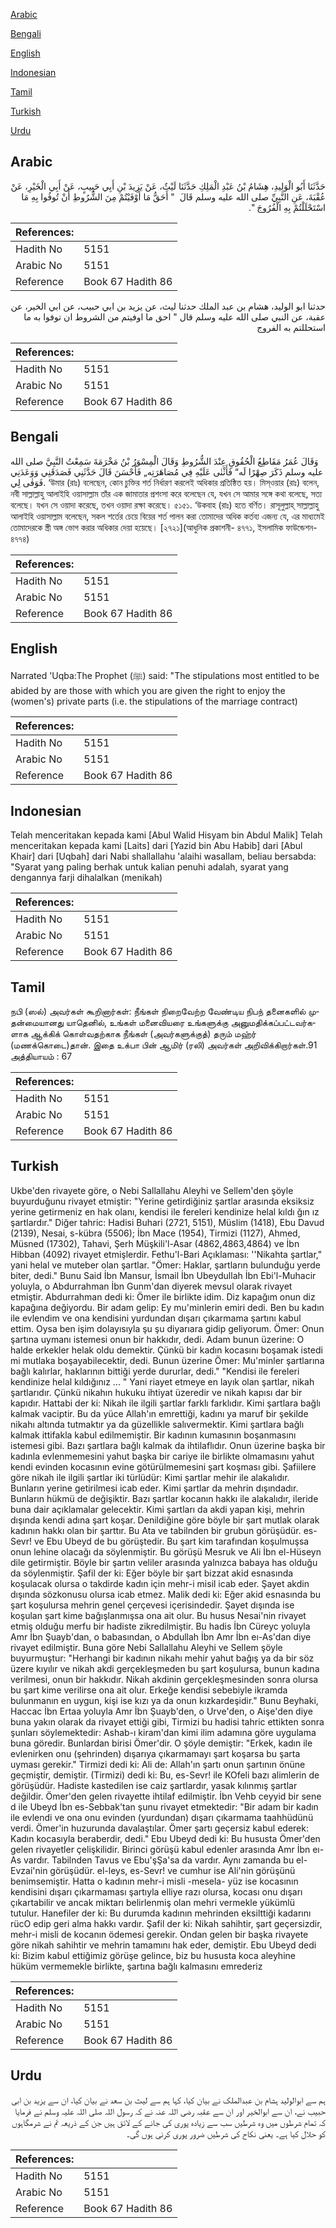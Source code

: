 [Arabic](#arabic)

[Bengali](#bengali)

[English](#english)

[Indonesian](#indonesian)

[Tamil](#tamil)

[Turkish](#turkish)

[Urdu](#urdu)

## Arabic


<div dir="rtl" lang="ar" style={{fontSize:'larger',backgroundColor:'#f8f9fa',padding:20}}>
حَدَّثَنَا أَبُو الْوَلِيدِ، هِشَامُ بْنُ عَبْدِ الْمَلِكِ حَدَّثَنَا لَيْثٌ، عَنْ يَزِيدَ بْنِ أَبِي حَبِيبٍ، عَنْ أَبِي الْخَيْرِ، عَنْ عُقْبَةَ، عَنِ النَّبِيِّ صلى الله عليه وسلم قَالَ ‏ "‏ أَحَقُّ مَا أَوْفَيْتُمْ مِنَ الشُّرُوطِ أَنْ تُوفُوا بِهِ مَا اسْتَحْلَلْتُمْ بِهِ الْفُرُوجَ ‏"‏‏.‏
</div>
<div style={{backgroundColor:'#f8f9fa',padding:20, marginBottom: 10}}><table> <thead> <tr> <th>References:</th> <th></th> </tr> </thead> <tbody><tr><td>Hadith No</td><td>5151</td></tr><tr><td>Arabic No</td><td>5151</td></tr><tr><td>Reference</td><td>Book 67 Hadith 86</td></tr></tbody></table></div>


<div dir="rtl" lang="ar" style={{fontSize:'larger',backgroundColor:'#f8f9fa',padding:20}}>
حدثنا ابو الوليد، هشام بن عبد الملك حدثنا ليث، عن يزيد بن ابي حبيب، عن ابي الخير، عن عقبة، عن النبي صلى الله عليه وسلم قال " احق ما اوفيتم من الشروط ان توفوا به ما استحللتم به الفروج
</div>
<div style={{backgroundColor:'#f8f9fa',padding:20, marginBottom: 10}}><table> <thead> <tr> <th>References:</th> <th></th> </tr> </thead> <tbody><tr><td>Hadith No</td><td>5151</td></tr><tr><td>Arabic No</td><td>5151</td></tr><tr><td>Reference</td><td>Book 67 Hadith 86</td></tr></tbody></table></div>

## Bengali


<div dir="ltr" lang="bn" style={{fontSize:'larger',backgroundColor:'#f8f9fa',padding:20}}>
وَقَالَ عُمَرُ مَقَاطِعُ الْحُقُوقِ عِنْدَ الشُّرُوطِ وَقَالَ الْمِسْوَرُ بْنُ مَخْرَمَةَ سَمِعْتُ النَّبِيَّ صلى الله عليه وسلم ذَكَرَ صِهْرًا لَه“ فَأَثْنٰى عَلَيْهِ فِي مُصَاهَرَتِه„ فَأَحْسَنَ قَالَ حَدَّثَنِي فَصَدَقَنِي وَوَعَدَنِي فَوَفٰى لِي. ‘উমার (রাঃ) বলেছেন, কোন চুক্তির শর্ত নির্ধারণ করলেই অধিকার প্রতিষ্ঠিত হয়। মিস্ওয়ার (রাঃ) বলেন, নবী সাল্লাল্লাহু আলাইহি ওয়াসাল্লাম তাঁর এক জামাতার প্রশংসা করে বলেছেন যে, যখন সে আমার সঙ্গে কথা বলেছে, সত্য বলেছে। যখন সে ওয়াদা করেছে, তখন ওয়াদা রক্ষা করেছে। ৫১৫১. ‘উকবাহ (রাঃ) হতে বর্ণিত। রাসূলুল্লাহ্ সাল্লাল্লাহু আলাইহি ওয়াসাল্লাম বলেছেন, সকল শর্তের চেয়ে বিয়ের শর্ত পালন করা তোমাদের অধিক কর্তব্য এজন্য যে, এর মাধ্যমেই তোমাদেরকে স্ত্রী অঙ্গ ভোগ করার অধিকার দেয়া হয়েছে। [২৭২১](আধুনিক প্রকাশনী- ৪৭৭১, ইসলামিক ফাউন্ডেশন- ৪৭৭৪)
</div>
<div style={{backgroundColor:'#f8f9fa',padding:20, marginBottom: 10}}><table> <thead> <tr> <th>References:</th> <th></th> </tr> </thead> <tbody><tr><td>Hadith No</td><td>5151</td></tr><tr><td>Arabic No</td><td>5151</td></tr><tr><td>Reference</td><td>Book 67 Hadith 86</td></tr></tbody></table></div>

## English


<div dir="ltr" lang="en" style={{fontSize:'larger',backgroundColor:'#f8f9fa',padding:20}}>
Narrated 'Uqba:The Prophet (ﷺ) said: "The stipulations most entitled to be abided by are those with which you are given the right to enjoy the (women's) private parts (i.e. the stipulations of the marriage contract)
</div>
<div style={{backgroundColor:'#f8f9fa',padding:20, marginBottom: 10}}><table> <thead> <tr> <th>References:</th> <th></th> </tr> </thead> <tbody><tr><td>Hadith No</td><td>5151</td></tr><tr><td>Arabic No</td><td>5151</td></tr><tr><td>Reference</td><td>Book 67 Hadith 86</td></tr></tbody></table></div>

## Indonesian


<div dir="ltr" lang="id" style={{fontSize:'larger',backgroundColor:'#f8f9fa',padding:20}}>
Telah menceritakan kepada kami [Abul Walid Hisyam bin Abdul Malik] Telah menceritakan kepada kami [Laits] dari [Yazid bin Abu Habib] dari [Abul Khair] dari [Uqbah] dari Nabi shallallahu 'alaihi wasallam, beliau bersabda: "Syarat yang paling berhak untuk kalian penuhi adalah, syarat yang dengannya farji dihalalkan (menikah)
</div>
<div style={{backgroundColor:'#f8f9fa',padding:20, marginBottom: 10}}><table> <thead> <tr> <th>References:</th> <th></th> </tr> </thead> <tbody><tr><td>Hadith No</td><td>5151</td></tr><tr><td>Arabic No</td><td>5151</td></tr><tr><td>Reference</td><td>Book 67 Hadith 86</td></tr></tbody></table></div>

## Tamil


<div dir="ltr" lang="ta" style={{fontSize:'larger',backgroundColor:'#f8f9fa',padding:20}}>
நபி (ஸல்) அவர்கள் கூறினார்கள்: நீங்கள் நிறைவேற்ற வேண்டிய நிபந் தனைகளில் முதன்மையானது யாதெனில், உங்கள் மனைவியரை உங்களுக்கு அனுமதிக்கப்பட்டவர்களாக ஆக்கிக் கொள்வதற்காக நீங்கள் (அவர்களுக்குத்) தரும் மஹ்ர் (மணக்கொடை)தான். இதை உக்பா பின் ஆமிர் (ரலி) அவர்கள் அறிவிக்கிறார்கள்.91 அத்தியாயம் : 67
</div>
<div style={{backgroundColor:'#f8f9fa',padding:20, marginBottom: 10}}><table> <thead> <tr> <th>References:</th> <th></th> </tr> </thead> <tbody><tr><td>Hadith No</td><td>5151</td></tr><tr><td>Arabic No</td><td>5151</td></tr><tr><td>Reference</td><td>Book 67 Hadith 86</td></tr></tbody></table></div>

## Turkish


<div dir="ltr" lang="tr" style={{fontSize:'larger',backgroundColor:'#f8f9fa',padding:20}}>
Ukbe'den rivayete göre, o Nebi Sallallahu Aleyhi ve Sellem'den şöyle buyurduğunu rivayet etmiştir: "Yerine getirdiğiniz şartlar arasında eksiksiz yerine getirmeniz en hak olanı, kendisi ile fereleri kendinize helal kıldı ğın ız şartlardır." Diğer tahric: Hadisi Buhari (2721, 5151), Müslim (1418), Ebu Davud (2139), Nesai, s-kübra (5506); İbn Mace (1954), Tirmizi (1127), Ahmed, Müsned (17302), Tahavi, Şerh Müşkili'l-Asar (4862,4863,4864) ve İbn Hibban (4092) rivayet etmişlerdir. Fethu'l-Bari Açıklaması: ''Nikahta şartlar," yani helal ve muteber olan şartlar. "Ömer: Haklar, şartların bulunduğu yerde biter, dedi." Bunu Said İbn Mansur, İsmail İbn Ubeydullah İbn Ebi'l-Muhacir yoluyla, o Abdurrahman İbn Gunm'dan diyerek mevsul olarak rivayet etmiştir. Abdurrahman dedi ki: Ömer ile birlikte idim. Diz kapağım onun diz kapağına değiyordu. Bir adam gelip: Ey mu'minlerin emiri dedi. Ben bu kadın ile evlendim ve ona kendisini yurdundan dışarı çıkarmama şartını kabul ettim. Oysa ben işim dolayısıyla şu şu diyarıara gidip geliyorum. Ömer: Onun şartına uymanı istemesi onun bir hakkıdır, dedi. Adam bunun üzerine: O halde erkekler helak oldu demektir. Çünkü bir kadın kocasını boşamak istedi mi mutlaka boşayabilecektir, dedi. Bunun üzerine Ömer: Mu'minler şartlarına bağlı kalırlar, haklarının bittiği yerde dururlar, dedi." "Kendisi ile fereleri kendinize helal kıldığınız ... " Yani riayet etmeye en layık olan şartlar, nikah şartlarıdır. Çünkü nikahın hukuku ihtiyat üzeredir ve nikah kapısı dar bir kapıdır. Hattabi der ki: Nikah ile ilgili şartlar farklı farklıdır. Kimi şartlara bağlı kalmak vaciptir. Bu da yüce Allah'ın emrettiği, kadını ya maruf bir şekilde nikahı altında tutmaktır ya da güzellikle salıvermektir. Kimi şartlara bağlı kalmak ittifakla kabul edilmemiştir. Bir kadının kumasının boşanmasını istemesi gibi. Bazı şartlara bağlı kalmak da ihtilaflıdır. Onun üzerine başka bir kadınla evlenmemesini yahut başka bir cariye ile birlikte olmamasını yahut kendi evinden kocasının evine götürülmemesini şart koşması gibi. Şafiilere göre nikah ile ilgili şartlar iki türlüdür: Kimi şartlar mehir ile alakalıdır. Bunların yerine getirilmesi icab eder. Kimi şartlar da mehrin dışındadır. Bunların hükmü de değişiktir. Bazı şartlar kocanın hakkı ile alakalıdır, ileride buna dair açıklamalar gelecektir. Kimi şartları da akdi yapan kişi, mehrin dışında kendi adına şart koşar. Denildiğine göre böyle bir şart mutlak olarak kadının hakkı olan bir şarttır. Bu Ata ve tabilnden bir grubun görüşüdür. es-Sevr! ve Ebu Ubeyd de bu görüştedir. Bu şart kim tarafından koşulmuşsa onun lehine olacağı da söylenmiştir. Bu görüşü Mesruk ve Ali İbn el-Hüseyn dile getirmiştir. Böyle bir şartın veliler arasında yalnızca babaya has olduğu da söylenmiştir. Şafil der ki: Eğer böyle bir şart bizzat akid esnasında koşulacak olursa o takdirde kadın için mehr-i misil icab eder. Şayet akdin dışında sözkonusu olursa icab etmez. Malik dedi ki: Eğer akid esnasında bu şart koşulursa mehrin genel çerçevesi içerisindedir. Şayet dışında ise koşulan şart kime bağışlanmışsa ona ait olur. Bu husus Nesai'nin rivayet etmiş olduğu merfu bir hadiste zikredilmiştir. Bu hadis İbn Cüreyc yoluyla Amr İbn Şuayb'dan, o babasından, o Abdullah İbn Amr İbn eı-As'dan diye rivayet edilmiştir. Buna göre Nebi Sallallahu Aleyhi ve Sellem şöyle buyurmuştur: "Herhangi bir kadının nikahı mehir yahut bağış ya da bir söz üzere kıyılır ve nikah akdi gerçekleşmeden bu şart koşulursa, bunun kadına verilmesi, onun bir hakkıdır. Nikah akdinin gerçekleşmesinden sonra olursa bu şart kime verilirse ona ait olur. Erkeğe kendisi sebebiyle ikramda bulunmanın en uygun, kişi ise kızı ya da onun kızkardeşidir." Bunu Beyhaki, Haccac İbn Ertaa yoluyla Amr İbn Şuayb'den, o Urve'den, o Aişe'den diye buna yakın olarak da rivayet ettiği gibi, Tirmizi bu hadisi tahric ettikten sonra şunları söylemektedir: Ashab-ı kiram'dan kimi ilim adamına göre uygulama buna göredir. Bunlardan birisi Ömer'dir. O şöyle demiştir: "Erkek, kadın ile evlenirken onu (şehrinden) dışarıya çıkarmamayı şart koşarsa bu şarta uyması gerekir." Tirmizi dedi ki: Ali de: Allah'ın şartı onun şartının önüne geçmiştir, demiştir. (Tirmizi) dedi ki: Bu, es-Sevr! ile KOfeli bazı alimlerin de görüşüdür. Hadiste kastedilen ise caiz şartlardır, yasak kılınmış şartlar değildir. Ömer'den gelen rivayette ihtilaf edilmiştir. İbn Vehb ceyyid bir sene d ile Ubeyd İbn es-Sebbak'tan şunu rivayet etmektedir: "Bir adam bir kadın ile evlendi ve ona onu evinden (yurdundan) dışarı çıkarmama taahhüdünü verdi. Ömer'in huzurunda davalaştılar. Ömer şartı geçersiz kabul ederek: Kadın kocasıyla beraberdir, dedi." Ebu Ubeyd dedi ki: Bu hususta Ömer'den gelen rivayetler çelişkilidir. Birinci görüşü kabul edenler arasında Amr İbn eı-As vardır. Tabilnden Tavus ve Ebu'şŞa'sa da vardır. Aynı zamanda bu el-Evzai'nin görüşüdür. el-leys, es-Sevr! ve cumhur ise Ali'nin görüşünü benimsemiştir. Hatta o kadının mehr-i misli -mesela- yüz ise kocasının kendisini dışarı çıkarmaması şartıyla elliye razı olursa, kocası onu dışarı çıkartabilir ve ancak miktarı belirlenmiş olan mehri vermekle yükümlü tutulur. Hanefiler der ki: Bu durumda kadının mehrinden eksilttiği kadarını rücO edip geri alma hakkı vardır. Şafil der ki: Nikah sahihtir, şart geçersizdir, mehr-i misli de kocanın ödemesi gerekir. Ondan gelen bir başka rivayete göre nikah sahihtir ve mehrin tamamını hak eder, demiştir. Ebu Ubeyd dedi ki: Bizim kabul ettiğimiz görüşe gelince, biz bu hususta koca aleyhine hüküm vermemekle birlikte, şartına bağlı kalmasını emrederiz
</div>
<div style={{backgroundColor:'#f8f9fa',padding:20, marginBottom: 10}}><table> <thead> <tr> <th>References:</th> <th></th> </tr> </thead> <tbody><tr><td>Hadith No</td><td>5151</td></tr><tr><td>Arabic No</td><td>5151</td></tr><tr><td>Reference</td><td>Book 67 Hadith 86</td></tr></tbody></table></div>

## Urdu


<div dir="rtl" lang="ur" style={{fontSize:'larger',backgroundColor:'#f8f9fa',padding:20}}>
ہم سے ابوالولید ہشام بن عبدالملک نے بیان کیا، کہا ہم سے لیث بن سعد نے بیان کیا، ان سے یزید بن ابی حبیب نے، ان سے ابوالخیر اور ان سے عقبہ رضی اللہ عنہ نے کہ رسول اللہ صلی اللہ علیہ وسلم نے فرمایا کہ تمام شرطوں میں وہ شرطیں سب سے زیادہ پوری کی جانے کے لائق ہیں جن کے ذریعہ تم نے شرمگاہوں کو حلال کیا ہے۔ یعنی نکاح کی شرطیں ضرور پوری کرنی ہوں گی۔
</div>
<div style={{backgroundColor:'#f8f9fa',padding:20, marginBottom: 10}}><table> <thead> <tr> <th>References:</th> <th></th> </tr> </thead> <tbody><tr><td>Hadith No</td><td>5151</td></tr><tr><td>Arabic No</td><td>5151</td></tr><tr><td>Reference</td><td>Book 67 Hadith 86</td></tr></tbody></table></div>